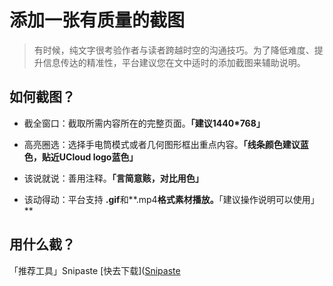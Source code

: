 # 添加一张有质量的截图

> 有时候，纯文字很考验作者与读者跨越时空的沟通技巧。为了降低难度、提升信息传达的精准性，平台建议您在文中适时的添加截图来辅助说明。



## 如何截图？

- 截全窗口：截取所需内容所在的完整页面。**「建议1440*768」**
- 高亮圈选：选择手电筒模式或者几何图形框出重点内容。**「线条颜色建议蓝色，贴近UCloud logo蓝色」**

- 该说就说：善用注释。**「言简意赅，对比用色」**
- 该动得动：平台支持 **.gif**和**.mp4**格式素材播放。**「建议操作说明可以使用」**



## 用什么截？

「推荐工具」Snipaste [快去下载]([Snipaste](https://www.snipaste.com/)

